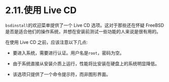 # 2.11.使用 Live CD

`bsdinstall`的欢迎菜单提供了一个 Live CD 选项。这对于那些还在怀疑 FreeBSD 是否是适合他们的操作系统，并想在安装前测试一些功能的人来说是很有用的。

在使用 Live CD 之前，应该注意以下几点:

- 要进入系统，需要进行认证。用户名是`root`，密码为空。

- 由于系统直接从安装介质上运行，性能将比安装在硬盘上的系统明显降低。

- 该选项只提供了一个命令提示符，而非图形界面。
